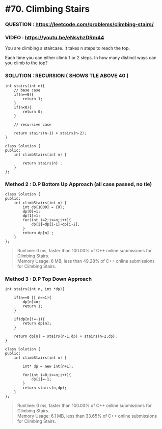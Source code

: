 # #70. Climbing Stairs
### QUESTION : https://leetcode.com/problems/climbing-stairs/
### VIDEO : https://youtu.be/eNsyhzDRm44

You are climbing a staircase. It takes n steps to reach the top.

Each time you can either climb 1 or 2 steps. In how many distinct ways can you climb to the top?

### SOLUTION : RECURSION ( SHOWS TLE ABOVE 40 ) 

```
int stairs(int n){
    // base case 
    if(n==0){
        return 1;
    }
    if(n<0){
        return 0;
    }
    
    // recursive case
    
    return stairs(n-1) + stairs(n-2);
}

class Solution {
public:
    int climbStairs(int n) {
        
        return stairs(n) ;
    }
};
```

### Method 2 : D.P Bottom Up Approach (all case passed, no tle)

```
class Solution {
public:
    int climbStairs(int n) {
        int dp[1000] = {0};
        dp[0]=1;
        dp[1]=1;
        for(int i=2;i<=n;i++){
            dp[i]=dp[i-1]+dp[i-2];
        }
        return dp[n] ;
    }
};
```
>Runtime: 0 ms, faster than 100.00% of C++ online submissions for Climbing Stairs.<br>
>Memory Usage: 6 MB, less than 49.28% of C++ online submissions for Climbing Stairs.

### Method 3 : D.P Top Down Approach 

```
int stairs(int n, int *dp){
    
    if(n==0 || n==1){
        dp[n]=n;
        return 1;
    }
    
    if(dp[n]!=-1){
        return dp[n];
    }
    
    return dp[n] = stairs(n-1,dp) + stairs(n-2,dp);
}

class Solution {
public:
    int climbStairs(int n) {
        
        int* dp = new int[n+1];
        
        for(int i=0;i<=n;i++){
            dp[i]=-1;
        }
        return stairs(n,dp);
    }
};
```
>Runtime: 0 ms, faster than 100.00% of C++ online submissions for Climbing Stairs.<br>
>Memory Usage: 6.1 MB, less than 33.65% of C++ online submissions for Climbing Stairs.

 
